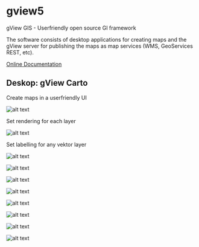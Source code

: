 # gview5

gView GIS - Userfriendly open source GI framework

The software consists of desktop applications for creating maps and the gView server for publishing the maps as map services (WMS, GeoServices REST, etc).


[Online Documentation](https://docs.gviewonline.com)

## Deskop: gView Carto

Create maps in a userfriendly UI

![alt text](https://raw.githubusercontent.com/jugstalt/gview5/master/content/img/gview5-carto1.png)

Set rendering for each layer

![alt text](https://raw.githubusercontent.com/jugstalt/gview5/master/content/img/gview5-carto2.png)

Set labelling for any vektor layer

![alt text](https://raw.githubusercontent.com/jugstalt/gview5/master/content/img/gview5-carto3.png)



![alt text](https://raw.githubusercontent.com/jugstalt/gview5/master/content/img/gview5-explorer1.png)

![alt text](https://raw.githubusercontent.com/jugstalt/gview5/master/content/img/gview5-explorer1.png)


![alt text](https://raw.githubusercontent.com/jugstalt/gview5/master/content/img/gview5-server1.png)

![alt text](https://raw.githubusercontent.com/jugstalt/gview5/master/content/img/gview5-server2.png)

![alt text](https://raw.githubusercontent.com/jugstalt/gview5/master/content/img/gview5-server3.png)

![alt text](https://raw.githubusercontent.com/jugstalt/gview5/master/content/img/gview5-server4.png)

![alt text](https://raw.githubusercontent.com/jugstalt/gview5/master/content/img/gview5-server5.png)


